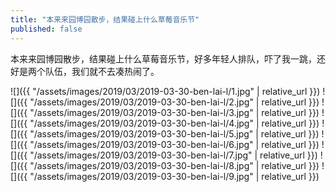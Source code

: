 ```yaml
---
title: "本来来园博园散步，结果碰上什么草莓音乐节"
published: false
---
```

本来来园博园散步，结果碰上什么草莓音乐节，好多年轻人排队，吓了我一跳，还好是两个队伍，我们就不去凑热闹了。



![]({{ "/assets/images/2019/03/2019-03-30-ben-lai-l/1.jpg" | relative_url }})
![]({{ "/assets/images/2019/03/2019-03-30-ben-lai-l/2.jpg" | relative_url }})
![]({{ "/assets/images/2019/03/2019-03-30-ben-lai-l/3.jpg" | relative_url }})
![]({{ "/assets/images/2019/03/2019-03-30-ben-lai-l/4.jpg" | relative_url }})
![]({{ "/assets/images/2019/03/2019-03-30-ben-lai-l/5.jpg" | relative_url }})
![]({{ "/assets/images/2019/03/2019-03-30-ben-lai-l/6.jpg" | relative_url }})
![]({{ "/assets/images/2019/03/2019-03-30-ben-lai-l/7.jpg" | relative_url }})
![]({{ "/assets/images/2019/03/2019-03-30-ben-lai-l/8.jpg" | relative_url }})
![]({{ "/assets/images/2019/03/2019-03-30-ben-lai-l/9.jpg" | relative_url }})
